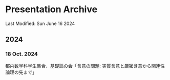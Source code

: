 # Presentation Archive

Last Modified: Sun June 16 2024

## 2024

### 18 Oct. 2024

都内数学科学生集合、基礎論の会「含意の問題: 実質含意と厳密含意から関連性論理の先まで」
